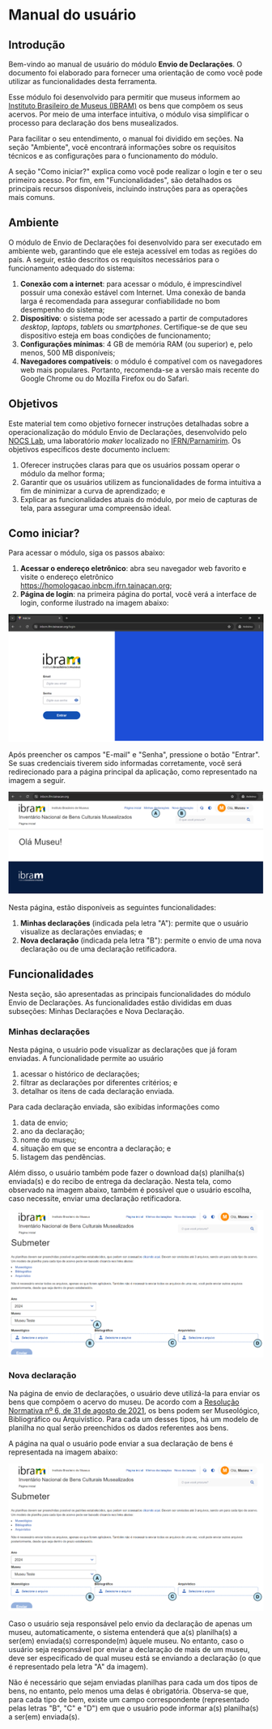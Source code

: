 # Manual do usuário

## Introdução
Bem-vindo ao manual de usuário do módulo **Envio de Declarações**. O documento foi elaborado para fornecer uma orientação de como você pode utilizar as funcionalidades desta ferramenta.

Esse módulo foi desenvolvido para permitir que museus informem ao [Instituto Brasileiro de Museus (IBRAM)](https://www.gov.br/museus/pt-br) os bens que compõem os seus acervos. Por meio de uma interface intuitiva, o módulo visa simplificar o processo para declaração dos bens musealizados.

Para facilitar o seu entendimento, o manual foi dividido em seções. Na seção "Ambiente", você encontrará informações sobre os requisitos técnicos e as configurações para o funcionamento do módulo.

A seção "Como iniciar?" explica como você pode realizar o login e ter o seu primeiro acesso. Por fim, em "Funcionalidades", são detalhados  os principais recursos disponíveis, incluindo instruções para as operações mais comuns.

## Ambiente
O módulo de Envio de Declarações foi desenvolvido para ser executado em ambiente web, garantindo que ele esteja acessível em todas as regiões do país. A seguir, estão descritos os requisitos necessários para o funcionamento adequado do sistema:

1. **Conexão com a internet**: para acessar o módulo, é imprescindível possuir uma conexão estável com Internet. Uma conexão de banda larga é recomendada para assegurar confiabilidade no bom desempenho do sistema;
2. **Dispositivo**: o sistema pode ser acessado a partir de computadores _desktop_, _laptops_, _tablets_ ou _smartphones_. Certifique-se de que seu dispositivo esteja em boas condições de funcionamento;
3. **Configurações mínimas**: 4 GB de memória RAM (ou superior) e, pelo menos, 500 MB disponíveis;
4. **Navegadores compatíveis**: o módulo é compatível com os navegadores web mais populares. Portanto, recomenda-se a versão mais recente do Google Chrome ou do Mozilla Firefox ou do Safari.

## Objetivos
Este material tem como objetivo fornecer instruções detalhadas sobre a operacionalização do módulo Envio de Declarações, desenvolvido pelo [NOCS Lab](https://nocs.ifrn.edu.br/), uma laboratório _maker_ localizado no [IFRN/Parnamirim](https://portal.ifrn.edu.br/campus/parnamirim/). Os objetivos específicos deste documento incluem:

1. Oferecer instruções claras para que os usuários possam operar o módulo da melhor forma;
2. Garantir que os usuários utilizem as funcionalidades de forma intuitiva a fim de minimizar a curva de aprendizado; e
3. Explicar as funcionalidades atuais do módulo, por meio de capturas de tela, para assegurar uma compreensão ideal.

## Como iniciar?

Para acessar o módulo, siga os passos abaixo:

1. **Acessar o endereço eletrônico**: abra seu navegador web favorito e visite o endereço eletrônico <https://homologacao.inbcm.ifrn.tainacan.org>;
2. **Página de login**: na primeira página do portal, você verá a interface de login, conforme ilustrado na imagem abaixo:

![Página de acesso ao módulo de Envio de Declarações](img/img1.png "Página de acesso ao módulo de Envio de Declarações.")

Após preencher os campos "E-mail" e "Senha", pressione o botão "Entrar". Se suas credenciais tiverem sido informadas corretamente, você será redirecionado para a página principal da aplicação, como representado na imagem a seguir. 

![Página principal do módulo](img/fig2.png "Figura 2 – Página principal do módulo.")

Nesta página, estão disponíveis as seguintes funcionalidades:

1. **Minhas declarações** (indicada pela letra "A"): permite que o usuário visualize as declarações enviadas; e 
2. **Nova declaração** (indicada pela letra "B"): permite o envio de uma nova declaração ou de uma declaração retificadora.

## Funcionalidades
Nesta seção, são apresentadas as principais funcionalidades do módulo Envio de Declarações. As funcionalidades estão divididas em duas subseções: Minhas Declarações e Nova Declaração.

### Minhas declarações
Nesta página, o usuário pode visualizar as declarações que já foram enviadas. A funcionalidade permite ao usuário

1. acessar o histórico de declarações;
2. filtrar as declarações por diferentes critérios; e
3. detalhar os itens de cada declaração enviada.

Para cada declaração enviada, são exibidas informações como 

1. data de envio; 
2. ano da declaração;
3. nome do museu; 
4. situação em que se encontra a declaração; e
5. listagem das pendências.

Além disso, o usuário também pode fazer o download da(s) planilha(s) enviada(s) e do recibo de entrega da declaração. Nesta tela, como observado na imagem abaixo, também é possível que o usuário escolha, caso necessite, enviar uma declaração retificadora.
 
![Lista de declarações enviadas](img/fig4.png "Lista de declarações enviadas.")

### Nova declaração 
Na página de envio de declarações, o usuário deve utilizá-la para enviar os bens que compõem o acervo do museu. De acordo com a [Resolução Normativa nº 6, de 31 de agosto de 2021](https://www.gov.br/museus/pt-br/assuntos/legislacao-e-normas/outros-instrumentos-normativo/resolucao-normativa-ibram-no-6-de-31-de-agosto-de-2021), os bens podem ser Museológico, Bibliográfico ou Arquivístico. Para cada um desses tipos, há um modelo de planilha no qual serão preenchidos os dados referentes aos bens. 

A página na qual o usuário pode enviar a sua declaração de bens é representada na imagem abaixo:

![Página para envio de declarações](img/fig4.png "Figura 4 – Figura 4 – Página para envio de declarações.")

Caso o usuário seja responsável pelo envio da declaração de apenas um museu, automaticamente, o sistema entenderá que a(s) planilha(s) a ser(em) enviada(s) corresponde(m) àquele museu. No entanto, caso o usuário seja responsável por enviar a declaração de mais de um museu, deve ser especificado de qual museu está se enviando a declaração (o que é representado pela letra "A" da imagem).

Não é necessário que sejam enviadas planilhas para cada um dos tipos de bens, no entanto, pelo menos uma delas é obrigatória. Observa-se que, para cada tipo de bem, existe um campo correspondente (representado pelas letras "B", "C" e "D") em que o usuário pode informar a(s) planilha(s) a ser(em) enviada(s).